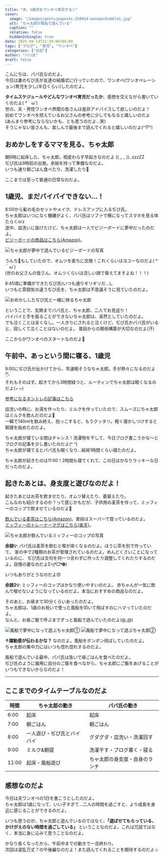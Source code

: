 ```yaml
---
title: "夫、1歳児をワンオペ育児する①"
cover:
  image: "/images/posts/papashi-250914-wanope/bubble1.jpg"
  alt: "ちゃ太郎が風船で遊んでいる"
  caption: ""
  relative: false
  hiddenInSingle: true
date: 2025-09-14T21:30:00+09:00
tags: ["ブログ", "育児", "ワンオペ"]
categories: ["日記"]
Author: "パパ氏"
draft: false
---
```


こんにちは、パパ氏なのだよ。  
今日は妻のぢぴ氏が友達の結婚式に行っていたので、ワンオペ(ワンオペレーション)育児を少し(半日くらい)したのだよ。

**タイムスケジュールやどんなワンオペ育児だったか**、感想を交えながら書いていくのだよ( \*｀ω´)  
世の、夫・男性ワンオペ界隈の皆さんは是非アドバイスして欲しいのだよ！  
初めてワンオペを控えているお父さんの参考に少しでもなると嬉しいのだよ  
(あんまり参考にならないかも、とも思うのだよ...笑)  
そうじゃない皆さんも、楽しんで最後まで読んでくれると嬉しいのだよ(*^▽^*)

## おめかしをするママを見る、ちゃ太郎

朝6時に起床した、ちゃ太郎。相変わらず早起きなのだよ (( _ _ ))..zzzZZ  
ぢぴ氏は9時前の出発。余裕を持って準備なのだよ。  
いつも通り朝ごはん食べたり、洗濯したり🧺

ここまでは至って普通の日常なのだよ。

## 1歳児、まだバイバイできない...！

8:00から髪の毛のセットやメイク、ドレスアップに入るぢぴ氏。  
ちゃ太郎はいつになく機嫌がよく、パパ氏はソファで横になってスマホを見る体たらくorz  
途中、皿洗いに抜けたけど、ちゃ太郎は一人でビジーボードに夢中だったのだよ。  
[ビジーボードの商品はこちら(Amazon)](https://amzn.asia/d/f9r0o0z)。

![ちゃ太郎が夢中で遊んでいるビジーボードの写真](/images/posts/papashi-250914-wanope/busy.png)

うんち💩もしていたので、オムツを直ちに交換！これくらいはヨユーなのだよ( *｀ω´)  
(世のお父さんの皆さん、オムツくらいは涼しい顔で替えてますよね！！！)

8:45頃に準備ができたぢぴ氏(いつも通りギリギリだ...)。  
いつもと雰囲気の違うぢぴ氏を、ちゃ太郎は不思議そうに見ていたのだよ。

![おめかししたぢぴ氏と一緒に映るちゃ太郎](/images/posts/papashi-250914-wanope/zipishi_chataro.jpg)

ということで、玄関までパパ氏と、ちゃ太郎、二人でお見送り！  
バイバイと手を振ることができないちゃ太郎は、呆然としていたのだよ。  
でも泣くことは全くなし。一人きりにされると泣くけど、ぢぴ氏かパパ氏がいると、寂しくて泣くことはないのだよ。
普段からの関係構築が大切なのだよ(汗)

ここからがワンオペのスタートなのだよ🤩

## 午前中、あっという間に寝る、1歳児

9:00にぢぴ氏が出かけてから、早速眠そうなちゃ太郎。手が熱々になるのだよ🖐️  
それもそのはず。起きてから3時間経つと、ルーティンでちゃ太郎は眠くなるのだよ(~ ~)

[参考になるネントレの記事はこちら](/posts/250907-suimin2.md/)

皿洗いの時に、お湯を作ったり、ミルクを作っていたので、スムーズにちゃ太郎はミルクを飲んだのだよ🍼  
一瞬で140mlを飲み終え、抱っこすると、もうクッタリ。軽く寝かしつけすると朝寝を始めたのだよ。

ちゃ太郎が寝ている間はチャンス！洗濯物を干して、今日ブログ書こうかな〜とブログの記事を少し書いたのだよ(^ ^)  
ちゃ太郎が寝てるとパパ氏も眠くなり...結局1時間くらい寝たのだよ。

ちゃ太郎が起きたのは11:00！2時間も寝てくれて、この日はかなりラッキーな日だったのだよ。

## 起きたあとは、身支度と遊びなのだよ！

起きたあとはお茶を飲ませたり、オムツ替えたり、着替えたり。  
こんなのも紹介するのか？って感じかもだが、子供用の麦茶を作って、ミッフィーのコップで飲ませているのだよ🍵

[飲んでいる麦茶はこちら(Amazon)](https://amzn.asia/d/0Px8EBt)。普段はスーパーで買っているのだよ。  
[ミッフィーのトレーナーマグはこちら(楽天)](https://item.rakuten.co.jp/graphia-marks/spj-cup02-mt/)。

![ちゃ太郎が飲んでいるミッフィーのコップの写真](/images/posts/papashi-250914-wanope/cup.png)

**余談💡**: パパ氏は麦茶を飲むと喉が痒くなるのだよ。ほうじ茶を別で作っていて、
家の中で2種類のお茶が管理されているのだよ。めんどくさいことになっているのに、
ぢぴ氏は文句を何一つ言わずに作ったり調整してくれたりするのだよ。自慢の妻なのだよΣ੧(❛□❛✿)

いつもありがとうなのだよ😍

**余談2💡**: ミッフィーのコップはかなり使いやすいのだよ。
赤ちゃんが一気に飲んで咽せないようになっているのだよ。本当におすすめの商品なのだよ。

そのあと、お昼まで30分くらいあったのだよ。  
ちゃ太郎は、1歳のお祝いで使った風船を叩いて飛ばすのにハマっていたのだよ。  
なんと、お昼ご飯で呼ぶまでずっと風船で遊んでいたのだよ(@_@)

![風船で夢中になって遊ぶちゃ太郎①](/images/posts/papashi-250914-wanope/bubble1.jpg)
![風船で夢中になって遊ぶちゃ太郎②](/images/posts/papashi-250914-wanope/bubble2.jpg)

**↑躍動感が伝わるかな？** なのだよ。風船をポンポン飛ばしていたのだよ。  
ちゃ太郎の集中力にはいつも惚れ惚れするのだよ。

風船で遊んでいる最中、パパ氏は急いで昼ごはんを食べたのだよ。  
ぢぴ氏のように器用に自分のご飯を食べながら、ちゃ太郎にご飯をあげることがいつもできないからなのだよ！

---

## ここまでのタイムテーブルなのだよ

|時間|ちゃ太郎の動き|パパ氏の動き|
|--|--|--|
|6:00|起床|起床|
|7:00|朝ごはん|朝ごはん|
|8:00|一人遊び・ぢぴ氏とバイバイ|グダグダ・皿洗い・洗濯回す|
|9:00|ミルク&朝寝|洗濯干す・ブログ書く・寝る|
|11:00|起床・風船遊び|ちゃ太郎の身支度・自身のランチ|

## 感想なのだよ

今日は夫ワンオペの1日を書こうとしたのだよ。  
ちゃ太郎は1歳になって、いい子すぎて...二人の時間を過ごすと、より成長を身近に感じることができるのだよ。

いつも思うのが、ちゃ太郎と遊んでいるのではなく、**「遊ばせてもらっている、かけがえのない時間を過ごしている」**
ということなのだよ。これは冗談ではなく、本当に身に沁みて思うことなのだよ。

かなり長くなったから、午前中までの動きで一旦終わり。  
次回は波乱万丈？の午後編なのだよ！また読んでくれることを期待するのだよ☺️
